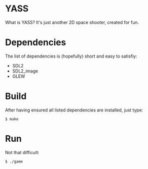 YASS
====

What is YASS? It's just another 2D space shooter, created for fun.


# Dependencies

The list of dependencies is (hopefully) short and easy to satisfiy:

 * SDL2
 * SDL2_image
 * GLEW

# Build

After having ensured all listed dependencies are installed, just type:

    $ make

# Run

Not that difficult:

    $ ./game
